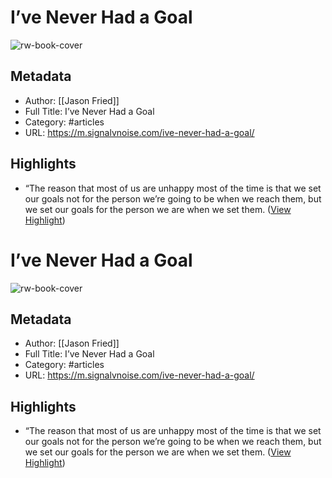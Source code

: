 # I’ve Never Had a Goal

![rw-book-cover](https://i0.wp.com/m.signalvnoise.com/wp-content/uploads/2019/01/cropped-svn-icon.gif?fit=192%2C192&ssl=1)

## Metadata
- Author: [[Jason Fried]]
- Full Title: I’ve Never Had a Goal
- Category: #articles
- URL: https://m.signalvnoise.com/ive-never-had-a-goal/

## Highlights
- “The reason that most of us are unhappy most of the time is that we set our goals not for the person we’re going to be when we reach them, but we set our goals for the person we are when we set them. ([View Highlight](https://read.readwise.io/read/01hkddphqsq8qq00ypcydwbzsf))
# I’ve Never Had a Goal

![rw-book-cover](https://i0.wp.com/m.signalvnoise.com/wp-content/uploads/2019/01/cropped-svn-icon.gif?fit=192%2C192&ssl=1)

## Metadata
- Author: [[Jason Fried]]
- Full Title: I’ve Never Had a Goal
- Category: #articles
- URL: https://m.signalvnoise.com/ive-never-had-a-goal/

## Highlights
- “The reason that most of us are unhappy most of the time is that we set our goals not for the person we’re going to be when we reach them, but we set our goals for the person we are when we set them. ([View Highlight](https://read.readwise.io/read/01hkddphqsq8qq00ypcydwbzsf))
